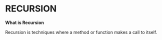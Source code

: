 # RECURSION

**What is Recursion**

Recursion is techniques where a method or function makes a call to itself.

